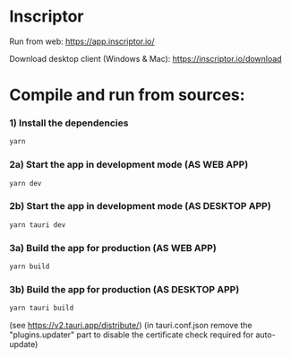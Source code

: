 # Inscriptor

Run from web:
https://app.inscriptor.io/

Download desktop client (Windows & Mac):
https://inscriptor.io/download

# Compile and run from sources:

### 1) Install the dependencies
```bash
yarn
```

### 2a) Start the app in development mode (AS WEB APP)
```bash
yarn dev
```

### 2b) Start the app in development mode (AS DESKTOP APP)
```bash
yarn tauri dev
```

### 3a) Build the app for production (AS WEB APP)
```bash
yarn build
```

### 3b) Build the app for production (AS DESKTOP APP)
```bash
yarn tauri build
```

(see https://v2.tauri.app/distribute/)
(in tauri.conf.json remove the "plugins.updater" part to disable the certificate check required for auto-update)


